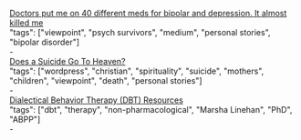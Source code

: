 [Doctors put me on 40 different meds for bipolar and depression. It almost killed me](https://medium.com/anxy-magazine/doctors-put-me-on-40-different-meds-for-bipolar-and-depression-it-almost-killed-me-c5e4fbea2816)<br />
"tags": ["viewpoint", "psych survivors", "medium", "personal stories", "bipolar disorder"]<br />
-<br />
[Does a Suicide Go To Heaven?](https://lensgirl53.wordpress.com/does-a-suicide-go-to-heaven/)<br />
"tags": ["wordpress", "christian", "spirituality", "suicide", "mothers", "children", "viewpoint", "death", "personal stories"]<br />
-<br />
[Dialectical Behavior Therapy (DBT) Resources](https://behavioraltech.org/resources/)<br />
"tags": ["dbt", "therapy", "non-pharmacological", "Marsha Linehan", "PhD", "ABPP"]<br />
-<br />
